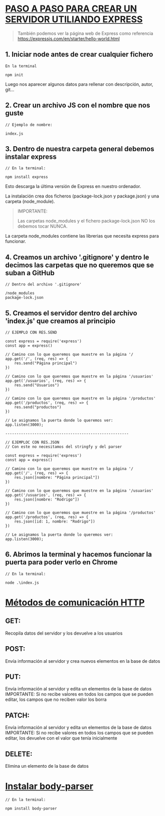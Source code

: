 # <ins>PASO A PASO PARA CREAR UN SERVIDOR UTILIANDO EXPRESS</ins>
> También podemos ver la página web de Express como referencia
> https://expressjs.com/en/starter/hello-world.html

## 1. Iniciar node antes de crear cualquier fichero

```
En la terminal

npm init
```

Luego nos aparecer algunos datos para rellenar con descripción, autor, git...

## 2. Crear un archivo JS con el nombre que nos guste

```
// Ejemplo de nombre:

index.js
```

## 3. Dentro de nuestra carpeta general debemos instalar express

```
// En la terminal:

npm install express
```
Esto descarga la última versión de Express en nuestro ordenador.

La instalación crea dos ficheros (package-lock.json y package.json) y una carpeta (node_module).

> IMPORTANTE:
>
> Las carpetas node_modules y el fichero package-lock.json NO los debemos tocar NUNCA.

La carpeta node_modules contiene las librerias que necesita express para funcionar.

## 4. Creamos un archivo '.gitignore' y dentro le decimos las carpetas que no queremos que se suban a GitHub

```
// Dentro del archivo '.gitignore'

/node_modules
package-lock.json
```

## 5. Creamos el servidor dentro del archivo 'index.js' que creamos al principio

```
// EJEMPLO CON RES.SEND

const express = require('express')
const app = express()

// Camino con lo que queremos que muestre en la página '/
app.get('/', (req, res) => {
    res.send("Página principal")
})

// Camino con lo que queremos que muestre en la página '/usuarios'
app.get('/usuarios', (req, res) => {
    res.send("Usuarios")
})

// Camino con lo que queremos que muestre en la página '/productos'
app.get('/productos', (req, res) => {
    res.send("productos")
})

// Le asignamos la puerta donde lo queremos ver:
app.listen(3000);

-------------------------------------------------------

// EJEMPLOC CON RES.JSON
// Con este no necesitamos del stringfy y del parser

const express = require('express')
const app = express()

// Camino con lo que queremos que muestre en la página '/
app.get('/', (req, res) => {
    res.json([nombre: "Página principal"])
})

// Camino con lo que queremos que muestre en la página '/usuarios'
app.get('/usuarios', (req, res) => {
    res.json([nombre: "Rodrigo"])
})

// Camino con lo que queremos que muestre en la página '/productos'
app.get('/productos', (req, res) => {
    res.json([id: 1, nombre: "Rodrigo"])
})

// Le asignamos la puerta donde lo queremos ver:
app.listen(3000);

```

## 6. Abrimos la terminal y hacemos funcionar la puerta para poder verlo en Chrome

```
// En la terminal:

node .\index.js
```

# <ins>Métodos de comunicación HTTP</ins>

## GET:
Recopila datos del servidor y los devuelve a los usuarios

## POST:
Envía información al servidor y crea nuevos elementos en la base de datos

## PUT:
Envía información al servidor y edita un elementos de la base de datos
IMPORTANTE:
Si no recibe valores en todos los campos que se pueden editar, los campos que no reciben valor los borra

## PATCH:
Envía información al servidor y edita un elementos de la base de datos
IMPORTANTE:
Si no recibe valores en todos los campos que se pueden editar, los devuelve con el valor que tenía inicialmente

## DELETE:
Elimina un elemento de la base de datos

# <ins>Instalar body-parser</ins>

```
// En la terminal:

npm install body-parser
```

